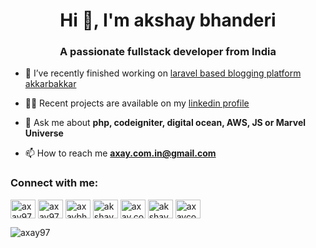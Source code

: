 <h1 align="center">Hi 👋, I'm akshay bhanderi</h1>
<h3 align="center">A passionate fullstack developer from India</h3>

- 🔭 I’ve recently finished working on [laravel based blogging platform akkarbakkar](akkarbakkar.com)

- 👨‍💻 Recent projects are available on my [linkedin profile](https://www.linkedin.com/in/akshay-bhanderi/)

- 💬 Ask me about **php, codeigniter, digital ocean, AWS, JS or Marvel Universe**

- 📫 How to reach me **axay.com.in@gmail.com**

<h3 align="left">Connect with me:</h3>
<p align="left">
<a href="https://codepen.io/axay97" target="blank"><img align="center" src="https://cdn.jsdelivr.net/npm/simple-icons@3.0.1/icons/codepen.svg" alt="axay97" height="30" width="40" /></a>
<a href="https://dev.to/axay97" target="blank"><img align="center" src="https://cdn.jsdelivr.net/npm/simple-icons@3.0.1/icons/dev-dot-to.svg" alt="axay97" height="30" width="40" /></a>
<a href="https://twitter.com/axaybhanderi" target="blank"><img align="center" src="https://cdn.jsdelivr.net/npm/simple-icons@3.0.1/icons/twitter.svg" alt="axaybhanderi" height="30" width="40" /></a>
<a href="https://linkedin.com/in/akshay-bhanderi" target="blank"><img align="center" src="https://cdn.jsdelivr.net/npm/simple-icons@3.0.1/icons/linkedin.svg" alt="akshay-bhanderi" height="30" width="40" /></a>
<a href="https://fb.com/axay.com.in" target="blank"><img align="center" src="https://cdn.jsdelivr.net/npm/simple-icons@3.0.1/icons/facebook.svg" alt="axay.com.in" height="30" width="40" /></a>
<a href="https://instagram.com/akshay_bhanderi_" target="blank"><img align="center" src="https://cdn.jsdelivr.net/npm/simple-icons@3.0.1/icons/instagram.svg" alt="akshay_bhanderi_" height="30" width="40" /></a>
<a href="https://www.behance.net/axaycomin2a26" target="blank"><img align="center" src="https://cdn.jsdelivr.net/npm/simple-icons@3.0.1/icons/behance.svg" alt="axaycomin2a26" height="30" width="40" /></a>
</p>

<p align="left"> <img src="https://komarev.com/ghpvc/?username=axay97&label=Profile%20views&color=0e75b6&style=flat" alt="axay97" /> </p>
